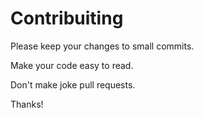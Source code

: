 # Contribuiting
Please keep your changes to small commits.

Make your code easy to read.

Don't make joke pull requests.

Thanks!
